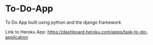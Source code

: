 # To-Do-App
To Do App built using python and the django framework

Link to Heroku App: https://dashboard.heroku.com/apps/task-to-do-application

